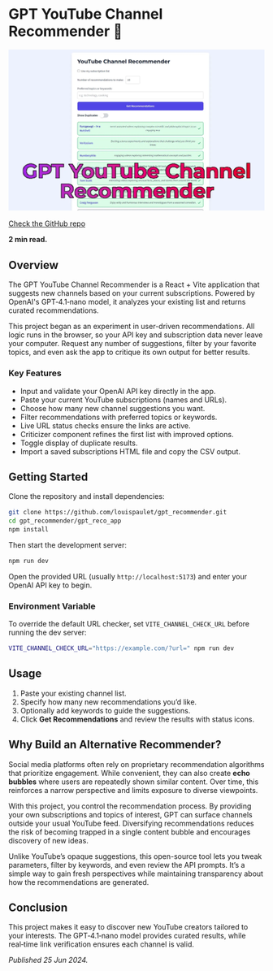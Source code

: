 # GPT YouTube Channel Recommender 🚀

![Screenshot of the GPT YouTube Channel Recommender interface](./post_images/youtube_recomender_project_thumbnail.webp)

[Check the GitHub repo](https://github.com/louispaulet/gpt_recommender)

**2 min read.**

## Overview

The GPT YouTube Channel Recommender is a React + Vite application that suggests new channels based on your current subscriptions. Powered by OpenAI's GPT‑4.1‑nano model, it analyzes your existing list and returns curated recommendations.

This project began as an experiment in user-driven recommendations. All logic runs in the browser, so your API key and subscription data never leave your computer. Request any number of suggestions, filter by your favorite topics, and even ask the app to critique its own output for better results.

### Key Features

- Input and validate your OpenAI API key directly in the app.
- Paste your current YouTube subscriptions (names and URLs).
- Choose how many new channel suggestions you want.
- Filter recommendations with preferred topics or keywords.
- Live URL status checks ensure the links are active.
- Criticizer component refines the first list with improved options.
- Toggle display of duplicate results.
- Import a saved subscriptions HTML file and copy the CSV output.

## Getting Started

Clone the repository and install dependencies:

```bash
git clone https://github.com/louispaulet/gpt_recommender.git
cd gpt_recommender/gpt_reco_app
npm install
```

Then start the development server:

```bash
npm run dev
```

Open the provided URL (usually `http://localhost:5173`) and enter your OpenAI API key to begin.

### Environment Variable

To override the default URL checker, set `VITE_CHANNEL_CHECK_URL` before running the dev server:

```bash
VITE_CHANNEL_CHECK_URL="https://example.com/?url=" npm run dev
```

## Usage

1. Paste your existing channel list.
2. Specify how many new recommendations you’d like.
3. Optionally add keywords to guide the suggestions.
4. Click **Get Recommendations** and review the results with status icons.

## Why Build an Alternative Recommender?

Social media platforms often rely on proprietary recommendation algorithms that
prioritize engagement. While convenient, they can also create **echo bubbles**
where users are repeatedly shown similar content. Over time, this reinforces a
narrow perspective and limits exposure to diverse viewpoints.

With this project, you control the recommendation process. By providing your own
subscriptions and topics of interest, GPT can surface channels outside your
usual YouTube feed. Diversifying recommendations reduces the risk of becoming
trapped in a single content bubble and encourages discovery of new ideas.

Unlike YouTube’s opaque suggestions, this open-source tool lets you tweak
parameters, filter by keywords, and even review the API prompts. It’s a simple
way to gain fresh perspectives while maintaining transparency about how the
recommendations are generated.

## Conclusion

This project makes it easy to discover new YouTube creators tailored to your interests. The GPT‑4.1‑nano model provides curated results, while real‑time link verification ensures each channel is valid.

*Published 25 Jun 2024.*

